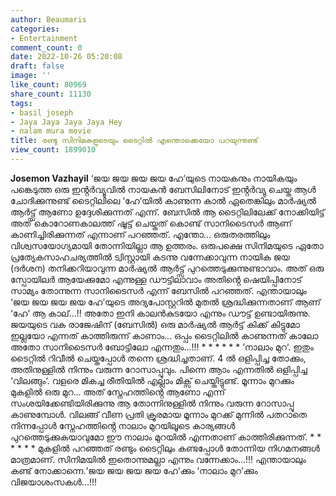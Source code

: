 ```yaml
---
author: Beaumaris
categories:
- Entertainment
comment_count: 0
date: 2022-10-26 05:20:08
draft: false
image: ''
like_count: 80969
share_count: 11130
tags:
- basil joseph
- Jaya Jaya Jaya Jaya Hey
- nalam mura movie
title: രണ്ടു സിനിമകളുടെയും ടൈറ്റിൽ എന്തൊക്കെയോ പറയുന്നുണ്ട്
view_count: 1899010
---
```


**Josemon Vazhayil** ‘ജയ ജയ ജയ ജയ ഹേ‘യുടെ നായകനും നായികയും പങ്കെടുത്ത ഒരു ഇൻ്റർവ്യൂവിൽ നായകൻ ബേസിലിനോട് ഇൻ്റർവ്യു ചെയ്ത ആൾ ചോദിക്കുന്നുണ്ട് ടൈറ്റിലിലെ ‘ഹേ‘യിൽ കാണുന്ന കാൽ ഏതെങ്കിലും മാർഷ്യൽ ആർട്ട്സ് ആണോ ഉദ്ദേശിക്കുന്നത് എന്ന്. ബേസിൽ ആ ടൈറ്റിലിലേക്ക് നോക്കിയിട്ട് അത് കൊറോണകാലത്ത് ഷൂട്ട് ചെയ്തത് കൊണ്ട് സാനിടൈസർ ആണ് കാണിച്ചിരിക്കുന്നത് എന്നാണ് പറഞ്ഞത്. എന്തോ... ഒരുതരത്തിലും വിശ്വസയോഗ്യമായി തോന്നിയില്ലാ ആ ഉത്തരം. ഒരുപക്ഷെ സിനിമയുടെ ഏതോ പ്രത്യേകസാഹചര്യത്തിൽ ട്വിസ്റ്റായി കടന്നു വന്നേക്കാവുന്ന നായിക ജയ (ദർശന) തനിക്കറിയാവുന്ന മാർഷ്യൽ ആർട്ട്സ് പുറത്തെടുക്കുന്നുണ്ടാവാം. അത് ഒരു സ്പോയിലർ ആയേക്കുമോ എന്നുള്ള ഡൗട്ടിലാവാം അതിൻ്റെ ഷെയിപ്പിനോട് സാമ്യം തോന്നുന്ന സാനിടൈസർ എന്ന് ബേസിൽ പറഞ്ഞത്. എന്തായാലും ‘ജയ ജയ ജയ ജയ ഹേ‘യുടെ അദ്യപോസ്റ്ററിൽ മുതൽ ശ്രദ്ധിക്കുന്നതാണ് ആണ് ‘ഹേ‘ ആ കാല്...!! അതോ ഇനി കാലൻകുടയോ എന്നും ഡൗട്ട് ഉണ്ടായിരുന്നു. ജയയുടെ വക രാജേഷിന് (ബേസിൽ) ഒരു മാർഷ്യൽ ആർട്ട് കിക്ക് കിട്ടുമോ ഇല്ലയോ എന്നത് കാത്തിരുന്ന് കാണാം... ഒപ്പം ടൈറ്റിലിൽ കാണുന്നത് കാലോ അതോ സാനിടൈസർ ബോട്ടിലോ എന്നതും...!!! * * * * * * ‘നാലാം മുറ‘. ഇതും ടൈറ്റിൽ റിവീൽ ചെയ്തപ്പോൾ തന്നെ ശ്രദ്ധിച്ചതാണ്. 4 ൽ ഒളിപ്പിച്ച തോക്കും, അതിനുള്ളിൽ നിന്നും വരുന്ന റോസാപ്പൂവും. പിന്നെ ആാം എന്നതിൽ ഒളിപ്പിച്ച ‘വിലങ്ങും‘. വളരെ മികച്ച രീതിയിൽ എല്ലാം മിക്സ് ചെയ്തിട്ടുണ്ട്. മൂന്നാം മുറക്കും മുകളിൽ ഒരു മുറ... അത് സ്നേഹത്തിൻ്റെ ആണോ എന്ന് സംശയിക്കേണ്ടിയിരിക്കുന്നു ആ തോന്നിനുള്ളിൽ നിന്നും വരുന്ന റോസാപ്പൂ കാണുമ്പോൾ. വിലങ്ങ് വീണ പ്രതി ക്രൂരമായ മൂന്നാം മുറക്ക് മുന്നിൽ പതറാതെ നിന്നപ്പോൾ സ്നേഹത്തിൻ്റെ നാലാം മുറയിലൂടെ കാര്യങ്ങൾ പുറത്തെടുക്കുകയാവുമോ ഈ നാലാം മുറയിൽ എന്നതാണ് കാത്തിരിക്കുന്നത്. * * * * * * മുകളിൽ പറഞ്ഞത് രണ്ടും ടൈറ്റിലും കണ്ടപ്പോൾ തോന്നിയ നിഗമനങ്ങൾ മാത്രമാണ്. സിനിമയിൽ ഇതൊന്നുമല്ലാ എന്നും വന്നേക്കാം...!!! എന്തായാലും കണ്ട് നോക്കാന്നെ.‘ജയ ജയ ജയ ജയ ഹേ‘ക്കും ‘നാലാം മുറ‘ക്കും വിജയാശംസകൾ...!!!